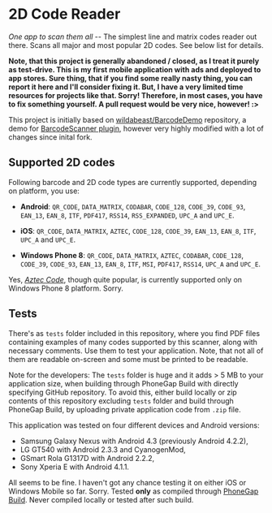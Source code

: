 # 2D Code Reader

_One app to scan them all_ -- The simplest line and matrix codes reader out there. Scans all major and most popular 2D codes. See below list for details.

**Note, that this project is generally abandoned / closed, as I treat it purely as test-drive. This is my first mobile application with ads and deployed to app stores. Sure thing, that if you find some really nasty thing, you can report it here and I'll consider fixing it. But, I have a very limited time resources for projects like that. Sorry! Therefore, in most cases, you have to fix something yourself. A pull request would be very nice, however! :>**

This project is initially based on [wildabeast/BarcodeDemo](https://github.com/wildabeast/BarcodeDemo) repository, a demo for [BarcodeScanner plugin](https://github.com/wildabeast/BarcodeScanner), however very highly modified with a lot of changes since inital fork.

## Supported 2D codes

Following barcode and 2D code types are currently supported, depending on platform, you use:

- **Android**: `QR_CODE`, `DATA_MATRIX`, `CODABAR`, `CODE_128`, `CODE_39`, `CODE_93`, `EAN_13`, `EAN_8`, `ITF`, `PDF417`, `RSS14`, `RSS_EXPANDED`, `UPC_A` and `UPC_E`.

- **iOS**: `QR_CODE`, `DATA_MATRIX`, `AZTEC`, `CODE_128`, `CODE_39`, `EAN_13`, `EAN_8`, `ITF`, `UPC_A` and `UPC_E`.

- **Windows Phone 8**: `QR_CODE`, `DATA_MATRIX`, `AZTEC`, `CODABAR`, `CODE_128`, `CODE_39`, `CODE_93`, `EAN_13`, `EAN_8`, `ITF`, `MSI`, `PDF417`, `RSS14`, `UPC_A` and `UPC_E`.

Yes, [_Aztec Code_](http://en.wikipedia.org/wiki/Aztec_Code), though quite popular, is currently supported only on Windows Phone 8 platform. Sorry.

## Tests

There's as `tests` folder included in this repository, where you find PDF files containing examples of many codes supported by this scanner, along with necessary comments. Use them to test your application. Note, that not all of them are readable on-screen and some must be printed to be readable.

Note for the developers: The `tests` folder is huge and it adds > 5 MB to your application size, when building through PhoneGap Build with directly specifying GitHub repository. To avoid this, either build locally or zip contents of this repository excluding `tests` folder and build through PhoneGap Build, by uploading private application code from `.zip` file.

This application was tested on four different devices and Android versions:

- Samsung Galaxy Nexus with Android 4.3 (previously Android 4.2.2),
- LG GT540 with Android 2.3.3 and CyanogenMod, 
- GSmart Rola G1317D with Android 2.2.2,
- Sony Xperia E with Android 4.1.1.

All seems to be fine. I haven't got any chance testing it on either iOS or Windows Mobile so far. Sorry. Tested **only** as compiled through [PhoneGap Build](http://build.phonegap.com). Never compiled locally or tested after such build.